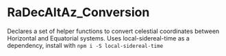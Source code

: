 # RaDecAltAz_Conversion
Declares a set of helper functions to convert celestial coordinates between Horizontal and Equatorial systems. Uses local-sidereal-time as a dependency, install with `npm i -S local-sidereal-time`
